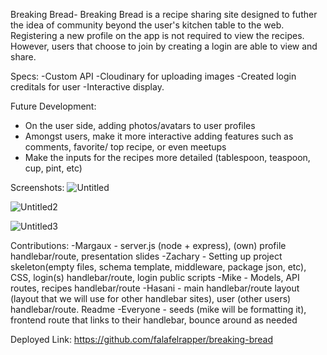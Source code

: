 Breaking Bread- Breaking Bread is a recipe sharing site designed to futher the idea of community beyond the user's kitchen table to the web. Registering a new profile on the app is not required to view the recipes. However, users that choose to join by creating a login are able to view and share.

Specs:
-Custom API 
-Cloudinary for uploading images
-Created login creditals for user
-Interactive display. 


Future Development:
- On the user side, adding photos/avatars to user profiles
- Amongst users, make it more interactive adding features such as comments, favorite/ top recipe, or even meetups
- Make the inputs for the recipes more detailed (tablespoon, teaspoon, cup, pint, etc)

Screenshots:
![Untitled](https://github.com/falafelrapper/breaking-bread/assets/152839890/c4daa947-f99b-4b1a-be39-d3f783f5b7ba)

![Untitled2](https://github.com/falafelrapper/breaking-bread/assets/152839890/96ff7c4c-2270-4b8b-b70b-f3bdad7d7df6)

![Untitled3](https://github.com/falafelrapper/breaking-bread/assets/152839890/53e14c45-d0d0-41a5-b678-7bfabe4c3c51)


Contributions:
-Margaux - server.js (node + express), (own) profile handlebar/route, presentation slides
-Zachary - Setting up project skeleton(empty files, schema template,    middleware, package json, etc), CSS, login(s) handlebar/route, login public scripts
-Mike - Models, API routes, recipes handlebar/route
-Hasani - main handlebar/route layout (layout that we will use for other handlebar sites), user (other users) handlebar/route. Readme
-Everyone - seeds (mike will be formatting it), frontend route that links to their handlebar, bounce around as needed

Deployed Link:
https://github.com/falafelrapper/breaking-bread
